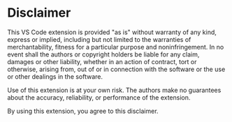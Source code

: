 # Disclaimer

This VS Code extension is provided "as is" without warranty of any kind, express or implied, including but not limited to the warranties of merchantability, fitness for a particular purpose and noninfringement. In no event shall the authors or copyright holders be liable for any claim, damages or other liability, whether in an action of contract, tort or otherwise, arising from, out of or in connection with the software or the use or other dealings in the software.

Use of this extension is at your own risk. The authors make no guarantees about the accuracy, reliability, or performance of the extension.

By using this extension, you agree to this disclaimer.